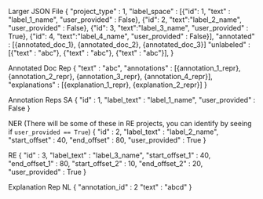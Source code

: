 Larger JSON File
{
    "project_type" : 1,
    "label_space" : [{"id": 1, "text" : "label_1_name", "user_provided" : False}, 
                     {"id": 2, "text":"label_2_name", "user_provided" : False}, 
                     {"id": 3, "text":"label_3_name", "user_provided" : True}, 
                     {"id": 4, "text":"label_4_name", "user_provided" : False}],
    "annotated" : [{annotated_doc_1}, {annotated_doc_2}, {annotated_doc_3}]
    "unlabeled" : [{"text" : "abc"}, {"text" : "abc"}, {"text" : "abc"}],
}

Annotated Doc Rep
{
    "text" : "abc",
    "annotations" : [{annotation_1_repr}, {annotation_2_repr}, {annotation_3_repr}, {annotation_4_repr}],
    "explanations" : [{explanation_1_repr}, {explanation_2_repr}]
}

Annotation Reps
SA
{
    "id" : 1,
    "label_text" : "label_1_name",
    "user_provided" : False
}

NER (There will be some of these in RE projects, you can identify by seeing if `user_provided == True`)
{
    "id" : 2,
    "label_text" : "label_2_name",
    "start_offset" : 40, 
    "end_offset" : 80,
    "user_provided" : True
}

RE
{
    "id" : 3,
    "label_text" : "label_3_name",
    "start_offset_1" : 40, 
    "end_offset_1" : 80,
    "start_offset_2" : 10, 
    "end_offset_2" : 20,
    "user_provided" : True
}

Explanation Rep
NL
{
    "annotation_id" : 2
    "text" : "abcd"
}
